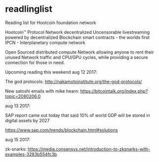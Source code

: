 # readlinglist
Reading list for Hootcoin foundation network

  Hootcoin™ Protocol Network
  decentralized Uncensorable livestreaming powered by decentralized Blockchain smart contracts - the worlds first IPCN - Interplanetary compute network
  
  Open Sourced distributed compute Network allowing anyone to rent their unused Network traffic and CPU/GPU cycles, while providing a secure connection for those in need. 
  
  Upcoming reading this weekend aug 12 2017:
  
The god protocols:
http://nakamotoinstitute.org/the-god-protocols/

New satoshi emails with mike hearn:
https://bitcointalk.org/index.php?topic=2080206.0

aug 13 2017:

SAP report came out today that said 10% of world GDP will be stored in digital assets by 2027

https://www.sap.com/trends/blockchain.html#solutions



aug 15 2017:

zk-snarks: https://media.consensys.net/introduction-to-zksnarks-with-examples-3283b554fc3b
